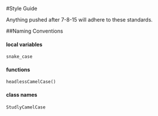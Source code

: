 #Style Guide

Anything pushed after 7-8-15 will adhere to these standards.

##Naming Conventions


#### local variables

    snake_case
  

#### functions

    headlessCamelCase()
    
#### class names
    
    StudlyCamelCase
